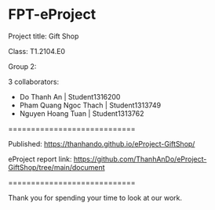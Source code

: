 # FPT-eProject

Project title: Gift Shop

Class:  T1.2104.E0

Group 2: 

3 collaborators:

- Do Thanh An | Student1316200
- Pham Quang Ngoc Thach | Student1313749
- Nguyen Hoang Tuan | Student1313762
             
============================

Published: https://thanhando.github.io/eProject-GiftShop/

eProject report link: https://github.com/ThanhAnDo/eProject-GiftShop/tree/main/document

============================

Thank you for spending your time to look at our work.
